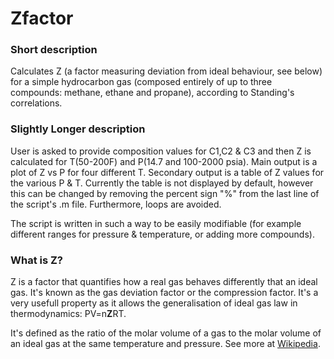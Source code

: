 # Zfactor 

### Short description
Calculates Z (a factor measuring deviation from ideal behaviour, see below) for a simple hydrocarbon gas (composed entirely of up to three compounds: methane, ethane and propane), according to Standing's correlations.

### Slightly Longer description
User is asked to provide composition values for C1,C2 & C3 and then Z
is calculated for T(50-200F) and P(14.7 and 100-2000 psia). Main output 
is a plot of Z vs P for four different T.
Secondary output is a table of Z values for the various P & T. Currently
the table is not displayed by default, however this can be changed by
removing the percent sign "%" from the last line of the script's
.m file. Furthermore, loops are avoided.

The script is written in such a way to be easily modifiable (for example different ranges for pressure & temperature, or adding more compounds).

### What is Z?
Z is a factor that quantifies how a real gas behaves differently that an ideal gas. It's known as the gas deviation factor or the compression factor. It's a very usefull property as it allows the generalisation of ideal gas law in thermodynamics: PV=n**Z**RT.

It's defined as the ratio of the molar volume of a gas to the molar volume of an ideal gas at the same temperature and pressure. See more at [Wikipedia](https://en.wikipedia.org/wiki/Compressibility_factor "Wikipedia's page for Z").
